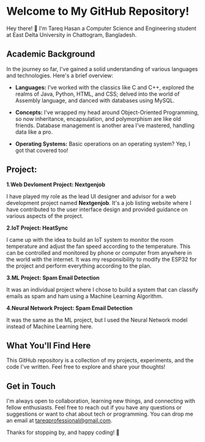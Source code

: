 # Welcome to My GitHub Repository!

Hey there! 👋 I'm Tareq Hasan a Computer Science and Engineering student at East Delta University in Chattogram, Bangladesh.

## Academic Background

In the journey so far, I've gained a solid understanding of various languages and technologies. Here's a brief overview:

- **Languages:** I've worked with the classics like C and C++, explored the realms of Java, Python, HTML, and CSS; delved into the world of Assembly language, and danced with databases using MySQL.

- **Concepts:** I've wrapped my head around Object-Oriented Programming, so now inheritance, encapsulation, and polymorphism are like old friends. Database management is another area I've mastered, handling data like a pro.

- **Operating Systems:** Basic operations on an operating system? Yep, I got that covered too!

## Project: 
**1.Web Devloment Project: Nextgenjob**

   I have played my role as the lead UI designer and advisor for a web development project named **Nextgenjob**. It's a job listing website where I have contributed to the user interface design and provided          guidance on various aspects of the project.

**2.IoT Project: HeatSync**
   
   I came up with the idea to build  an IoT system to monitor the room temperature and adjust the fan speed according to the temperature. This can be controlled and monitored by phone or computer from anywhere in    the world with the internet. It was my responsibility to modify the ESP32 for the project and perform everything according to the plan.

**3.ML Project: Spam Email Detection**

   It was an individual project where I chose to build a system that can classify emails as spam and ham using a Machine Learning Algorithm.

**4.Neural Network Project: Spam Email Detection**

   It was the same as the ML project, but I used the Neural Network model instead of Machine Learning here. 

## What You'll Find Here

This GitHub repository is a collection of my projects, experiments, and the code I've written. Feel free to explore and share your thoughts!


## Get in Touch

I'm always open to collaboration, learning new things, and connecting with fellow enthusiasts. Feel free to reach out if you have any questions or suggestions or want to chat about tech or programming. You can drop me an email at tareqprofessional@gmail.com.

Thanks for stopping by, and happy coding! 🚀
